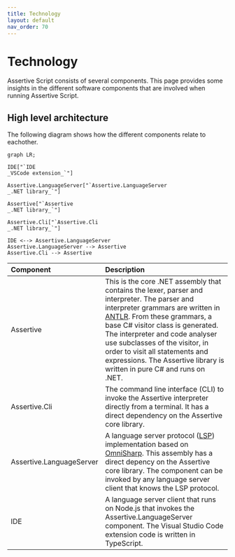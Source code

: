 ```yaml
---
title: Technology
layout: default
nav_order: 70
---
```

# Technology
Assertive Script consists of several components. This page provides some insights in the different software components that are involved when running Assertive Script.

## High level architecture
The following diagram shows how the different components relate to eachother.
```mermaid
graph LR;

IDE["`IDE
_VSCode extension_`"]

Assertive.LanguageServer["`Assertive.LanguageServer
_.NET library_`"]

Assertive["`Assertive
_.NET library_`"]

Assertive.Cli["`Assertive.Cli
_.NET library_`"]

IDE <--> Assertive.LanguageServer
Assertive.LanguageServer --> Assertive
Assertive.Cli --> Assertive
```

| Component        | Description          | 
|:-------------|:------------------|
| Assertive           | This is the core .NET assembly that contains the lexer, parser and interpreter. The parser and interpreter grammars are written in [ANTLR](https://www.antlr.org/). From these grammars, a base C# visitor class is generated. The interpreter and code analyser use subclasses of the visitor, in order to visit all statements and expressions. The Assertive library is written in pure C# and runs on .NET. | 
| Assertive.Cli           | The command line interface (CLI) to invoke the Assertive interpreter directly from a terminal. It has a direct dependency on the Assertive core library.  | 
| Assertive.LanguageServer | A language server protocol ([LSP](https://microsoft.github.io/language-server-protocol/)) implementation based on [OmniSharp](https://github.com/OmniSharp/csharp-language-server-protocol). This assembly has a direct depency on the Assertive core library. The component can be invoked by any language server client that knows the LSP protocol.|
| IDE           | A language server client that runs on Node.js that invokes the Assertive.LanguageServer component. The Visual Studio Code extension code is written in TypeScript.   | 


